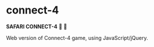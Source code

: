 # connect-4

**SAFARI CONNECT-4** :lion: :zebra:

Web version of Connect-4 game, using JavaScript/jQuery. 
